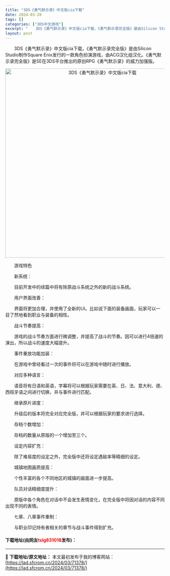 ```yaml
---
title: "3DS《勇气默示录》中文版cia下载"
date: 2024-03-28
tags: []
categories: ["3DS中文游戏"]
excerpt: "　　3DS《勇气默示录》中文版cia下载，《勇气默示录完全版》是由Silicon Studio制作Square Enix发行的一款角色扮演游戏，由ACG汉化组汉化。《勇气默示录完全版》是SE在3DS平台推出的原创RPG《勇气默示录》的威力加强版。 　　游戏特色 　　新系统： 　　目前开发中的续篇中将&hellip;"
layout: post
---
```


 <p>　　3DS《勇气默示录》中文版cia下载，《勇气默示录完全版》是由Silicon Studio制作Square Enix发行的一款角色扮演游戏，由ACG汉化组汉化。《勇气默示录完全版》是SE在3DS平台推出的原创RPG《勇气默示录》的威力加强版。</p> <p align="center"><img align="" border="0" src="https://lad.sfcrom.cn/wp-content/uploads/2024/03/20240328_660548de30e2b.png" width="598" alt="3DS《勇气默示录》中文版cia下载" /></p> <p>　　游戏特色</p> <p>　　新系统：</p> <p>　　目前开发中的续篇中将有除原战斗系统之外的新的战斗系统。</p> <p>　　用户界面改善：</p> <p>　　界面将更加合理，并使用了全新的UI。比如说下面的装备画面，玩家可以一目了然地看到职业与装备的相性。</p> <p>　　战斗节奏提高：</p> <p>　　游戏的战斗节奏方面进行微调整，并提高了战斗的节奏。因可以进行4倍速的演出，所以战斗的速度大幅提升。</p> <p>　　事件重放功能加装：</p> <p>　　在游戏中曾经看过一次的事件将可以在游戏中随时进行播放。</p> <p>　　对应多种语言：</p> <p>　　语音将有日语和英语，字幕将可以根据玩家需要在英、日、法、意大利、德、西班牙语之间进行切换，并与事件进行匹配。</p> <p>　　继承原片进度：</p> <p>　　升级后的版本将完全对应完全版，并可以根据玩家的要求进行选择。</p> <p>　　存档个数增加：</p> <p>　　存档的数量从原版的一个增加至三个。</p> <p>　　设定内容扩充：</p> <p>　　除了难易度的设定之外，完全版中还将设定遇敌率等精细的设定。</p> <p>　　城镇地图画质提高：</p> <p>　　个性丰富的各个不同地区的城镇的画面进一步提高。</p> <p>　　队员对话精细度提升：</p> <p>　　原版中各个角色在对话中不会发生表情变化，在完全版中将因对话的内容不同出现不同的表情。</p> <p>　　七章、八章事件重制：</p> <p>　　与职业印记持有者相关的章节与战斗事件得到扩充。</p> <p><h4>下载地址(由网友<font color="red">tslg831018</font>发布)：</h4></p> 

---
📖 **下载地址/原文地址：** 本文最初发布于我的博客网站：[https://lad.sfcrom.cn/2024/03/71378/](https://lad.sfcrom.cn/2024/03/71378/)
